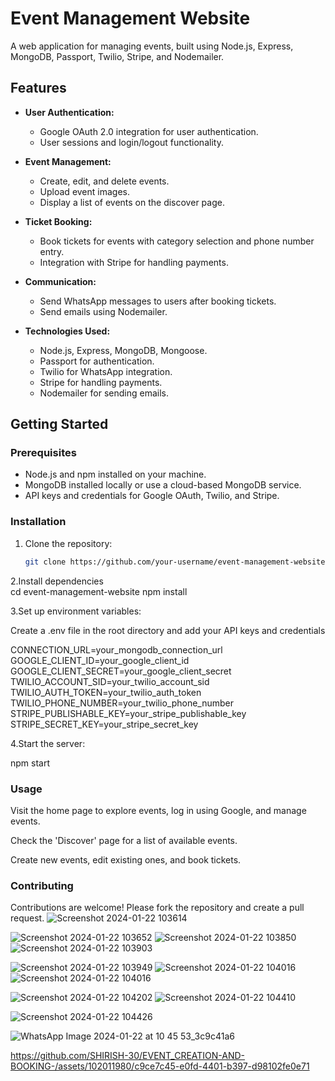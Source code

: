 # Event Management Website

A web application for managing events, built using Node.js, Express, MongoDB, Passport, Twilio, Stripe, and Nodemailer.

## Features

- **User Authentication:**
  - Google OAuth 2.0 integration for user authentication.
  - User sessions and login/logout functionality.

- **Event Management:**
  - Create, edit, and delete events.
  - Upload event images.
  - Display a list of events on the discover page.

- **Ticket Booking:**
  - Book tickets for events with category selection and phone number entry.
  - Integration with Stripe for handling payments.

- **Communication:**
  - Send WhatsApp messages to users after booking tickets.
  - Send emails using Nodemailer.

- **Technologies Used:**
  - Node.js, Express, MongoDB, Mongoose.
  - Passport for authentication.
  - Twilio for WhatsApp integration.
  - Stripe for handling payments.
  - Nodemailer for sending emails.

## Getting Started

### Prerequisites

- Node.js and npm installed on your machine.
- MongoDB installed locally or use a cloud-based MongoDB service.
- API keys and credentials for Google OAuth, Twilio, and Stripe.

### Installation

1. Clone the repository:

   ```bash
   git clone https://github.com/your-username/event-management-website.git
2.Install dependencies   
cd event-management-website
npm install

3.Set up environment variables:

Create a .env file in the root directory and add your API keys and credentials

CONNECTION_URL=your_mongodb_connection_url
GOOGLE_CLIENT_ID=your_google_client_id
GOOGLE_CLIENT_SECRET=your_google_client_secret
TWILIO_ACCOUNT_SID=your_twilio_account_sid
TWILIO_AUTH_TOKEN=your_twilio_auth_token
TWILIO_PHONE_NUMBER=your_twilio_phone_number
STRIPE_PUBLISHABLE_KEY=your_stripe_publishable_key
STRIPE_SECRET_KEY=your_stripe_secret_key

4.Start the server:

npm start


### Usage
Visit the home page to explore events, log in using Google, and manage events.

Check the 'Discover' page for a list of available events.

Create new events, edit existing ones, and book tickets.

### Contributing
Contributions are welcome! Please fork the repository and create a pull request.
![Screenshot 2024-01-22 103614](https://github.com/SHIRISH-30/EVENT_CREATION-AND-BOOKING-/assets/102011980/855c0813-8ca6-4fc0-bdca-55e23074a5dd)


![Screenshot 2024-01-22 103652](https://github.com/SHIRISH-30/EVENT_CREATION-AND-BOOKING-/assets/102011980/47e45991-affd-44e7-8a1a-b3f63cd0805f)
![Screenshot 2024-01-22 103850](https://github.com/SHIRISH-30/EVENT_CREATION-AND-BOOKING-/assets/102011980/b8fbce42-ba31-4636-bdbc-2d3925d24a4d)
![Screenshot 2024-01-22 103903](https://github.com/SHIRISH-30/EVENT_CREATION-AND-BOOKING-/assets/102011980/b87487f7-9988-4aba-9990-66c4c2330779)

![Screenshot 2024-01-22 103949](https://github.com/SHIRISH-30/EVENT_CREATION-AND-BOOKING-/assets/102011980/02161615-ef46-4530-a96c-a886e214a713)
![Screenshot 2024-01-22 104016](https://github.com/SHIRISH-30/EVENT_CREATION-AND-BOOKING-/assets/102011980/445f0a87-dc29-42d2-a446-13de0fcfe221)
![Screenshot 2024-01-22 104016](https://github.com/SHIRISH-30/EVENT_CREATION-AND-BOOKING-/assets/102011980/7d5ecdb9-2172-4098-878c-c8de90f5262e)

![Screenshot 2024-01-22 104202](https://github.com/SHIRISH-30/EVENT_CREATION-AND-BOOKING-/assets/102011980/4b056e35-5d8a-4964-9c3f-2da0392ceb7a)
![Screenshot 2024-01-22 104410](https://github.com/SHIRISH-30/EVENT_CREATION-AND-BOOKING-/assets/102011980/e063e1f4-85ef-46e0-b253-4f08c8a9d917)

![Screenshot 2024-01-22 104426](https://github.com/SHIRISH-30/EVENT_CREATION-AND-BOOKING-/assets/102011980/f4b914d6-1946-4be7-be64-1a80e1bc5a06)

![WhatsApp Image 2024-01-22 at 10 45 53_3c9c41a6](https://github.com/SHIRISH-30/EVENT_CREATION-AND-BOOKING-/assets/102011980/32c6e9d4-cf51-4c93-ba87-a6a7e7d926a7)



https://github.com/SHIRISH-30/EVENT_CREATION-AND-BOOKING-/assets/102011980/c9ce7c45-e0fd-4401-b397-d98102fe0e71


